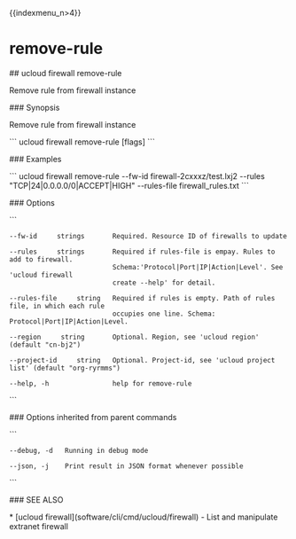 {{indexmenu_n>4}}

# remove-rule

\#\# ucloud firewall remove-rule

Remove rule from firewall instance

\#\#\# Synopsis

Remove rule from firewall instance

\`\`\` ucloud firewall remove-rule \[flags\] \`\`\`

\#\#\# Examples

\`\`\` ucloud firewall remove-rule --fw-id firewall-2cxxxz/test.lxj2
--rules "TCP|24|0.0.0.0/0|ACCEPT|HIGH" --rules-file firewall\_rules.txt
\`\`\`

\#\#\# Options

\`\`\`

``` 
--fw-id     strings       Required. Resource ID of firewalls to update 
```

``` 
--rules     strings       Required if rules-file is empay. Rules to add to firewall.
                          Schema:'Protocol|Port|IP|Action|Level'. See 'ucloud firewall
                          create --help' for detail. 
```

``` 
--rules-file     string   Required if rules is empty. Path of rules file, in which each rule
                          occupies one line. Schema: Protocol|Port|IP|Action|Level. 
```

``` 
--region     string       Optional. Region, see 'ucloud region' (default "cn-bj2") 
```

``` 
--project-id     string   Optional. Project-id, see 'ucloud project list' (default "org-ryrmms") 
```

``` 
--help, -h                help for remove-rule 
```

\`\`\`

\#\#\# Options inherited from parent commands

\`\`\`

``` 
--debug, -d   Running in debug mode 
```

``` 
--json, -j    Print result in JSON format whenever possible 
```

\`\`\`

\#\#\# SEE ALSO

\* \[ucloud firewall\](software/cli/cmd/ucloud/firewall) - List and
manipulate extranet firewall
